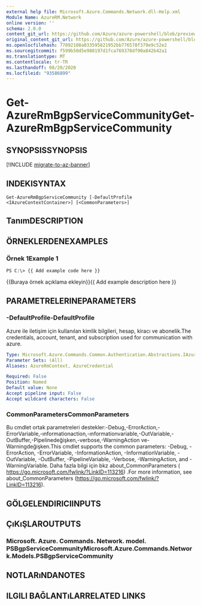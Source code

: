 ```yaml
---
external help file: Microsoft.Azure.Commands.Network.dll-Help.xml
Module Name: AzureRM.Network
online version: ''
schema: 2.0.0
content_git_url: https://github.com/Azure/azure-powershell/blob/preview/src/ResourceManager/Network/Commands.Network/help/Get-AzureRmBgpServiceCommunity.md
original_content_git_url: https://github.com/Azure/azure-powershell/blob/preview/src/ResourceManager/Network/Commands.Network/help/Get-AzureRmBgpServiceCommunity.md
ms.openlocfilehash: 77092108a033595821952bb776578f379e9c52e2
ms.sourcegitcommit: f599b50d5e980197d1fca769378df90a842b42a1
ms.translationtype: MT
ms.contentlocale: tr-TR
ms.lasthandoff: 08/20/2020
ms.locfileid: "93586899"
---
```

# <span data-ttu-id="da2cb-101">Get-AzureRmBgpServiceCommunity</span><span class="sxs-lookup"><span data-stu-id="da2cb-101">Get-AzureRmBgpServiceCommunity</span></span>

## <span data-ttu-id="da2cb-102">SYNOPSIS</span><span class="sxs-lookup"><span data-stu-id="da2cb-102">SYNOPSIS</span></span>

[!INCLUDE [migrate-to-az-banner](../../includes/migrate-to-az-banner.md)]

## <span data-ttu-id="da2cb-103">INDEKI</span><span class="sxs-lookup"><span data-stu-id="da2cb-103">SYNTAX</span></span>

```
Get-AzureRmBgpServiceCommunity [-DefaultProfile <IAzureContextContainer>] [<CommonParameters>]
```

## <span data-ttu-id="da2cb-104">Tanım</span><span class="sxs-lookup"><span data-stu-id="da2cb-104">DESCRIPTION</span></span>

## <span data-ttu-id="da2cb-105">ÖRNEKLERDEN</span><span class="sxs-lookup"><span data-stu-id="da2cb-105">EXAMPLES</span></span>

### <span data-ttu-id="da2cb-106">Örnek 1</span><span class="sxs-lookup"><span data-stu-id="da2cb-106">Example 1</span></span>
```
PS C:\> {{ Add example code here }}
```

<span data-ttu-id="da2cb-107">{{Buraya örnek açıklama ekleyin}}</span><span class="sxs-lookup"><span data-stu-id="da2cb-107">{{ Add example description here }}</span></span>

## <span data-ttu-id="da2cb-108">PARAMETRELERINE</span><span class="sxs-lookup"><span data-stu-id="da2cb-108">PARAMETERS</span></span>

### <span data-ttu-id="da2cb-109">-DefaultProfile</span><span class="sxs-lookup"><span data-stu-id="da2cb-109">-DefaultProfile</span></span>
<span data-ttu-id="da2cb-110">Azure ile iletişim için kullanılan kimlik bilgileri, hesap, kiracı ve abonelik.</span><span class="sxs-lookup"><span data-stu-id="da2cb-110">The credentials, account, tenant, and subscription used for communication with azure.</span></span>

```yaml
Type: Microsoft.Azure.Commands.Common.Authentication.Abstractions.IAzureContextContainer
Parameter Sets: (All)
Aliases: AzureRmContext, AzureCredential

Required: False
Position: Named
Default value: None
Accept pipeline input: False
Accept wildcard characters: False
```

### <span data-ttu-id="da2cb-111">CommonParameters</span><span class="sxs-lookup"><span data-stu-id="da2cb-111">CommonParameters</span></span>
<span data-ttu-id="da2cb-112">Bu cmdlet ortak parametreleri destekler:-Debug,-ErrorAction,-ErrorVariable,-ınformationaction,-ınformationvariable,-OutVariable,-OutBuffer,-Pipelinedeğişken,-verbose,-WarningAction ve-Warningdeğişken.</span><span class="sxs-lookup"><span data-stu-id="da2cb-112">This cmdlet supports the common parameters: -Debug, -ErrorAction, -ErrorVariable, -InformationAction, -InformationVariable, -OutVariable, -OutBuffer, -PipelineVariable, -Verbose, -WarningAction, and -WarningVariable.</span></span> <span data-ttu-id="da2cb-113">Daha fazla bilgi için bkz about_CommonParameters ( https://go.microsoft.com/fwlink/?LinkID=113216) .</span><span class="sxs-lookup"><span data-stu-id="da2cb-113">For more information, see about_CommonParameters (https://go.microsoft.com/fwlink/?LinkID=113216).</span></span>

## <span data-ttu-id="da2cb-114">GÖLGELENDIRICI</span><span class="sxs-lookup"><span data-stu-id="da2cb-114">INPUTS</span></span>

## <span data-ttu-id="da2cb-115">ÇıKıŞLAR</span><span class="sxs-lookup"><span data-stu-id="da2cb-115">OUTPUTS</span></span>

### <span data-ttu-id="da2cb-116">Microsoft. Azure. Commands. Network. model. PSBgpServiceCommunity</span><span class="sxs-lookup"><span data-stu-id="da2cb-116">Microsoft.Azure.Commands.Network.Models.PSBgpServiceCommunity</span></span>

## <span data-ttu-id="da2cb-117">NOTLARıNDA</span><span class="sxs-lookup"><span data-stu-id="da2cb-117">NOTES</span></span>

## <span data-ttu-id="da2cb-118">ILGILI BAĞLANTıLAR</span><span class="sxs-lookup"><span data-stu-id="da2cb-118">RELATED LINKS</span></span>

